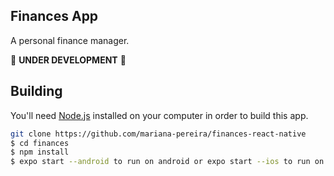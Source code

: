 ## Finances App

A personal finance manager.

🚧 **UNDER DEVELOPMENT** 🚧


## Building

You'll need [Node.js](https://nodejs.org) installed on your computer in order to build this app.

```bash
git clone https://github.com/mariana-pereira/finances-react-native
$ cd finances
$ npm install
$ expo start --android to run on android or expo start --ios to run on ios
```
